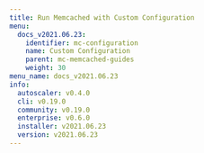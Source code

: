 ```yaml
---
title: Run Memcached with Custom Configuration
menu:
  docs_v2021.06.23:
    identifier: mc-configuration
    name: Custom Configuration
    parent: mc-memcached-guides
    weight: 30
menu_name: docs_v2021.06.23
info:
  autoscaler: v0.4.0
  cli: v0.19.0
  community: v0.19.0
  enterprise: v0.6.0
  installer: v2021.06.23
  version: v2021.06.23
---
```


